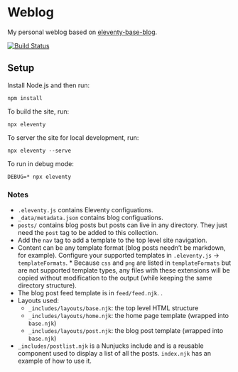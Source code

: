 # Weblog

My personal weblog based on [eleventy-base-blog](https://github.com/11ty/eleventy).

[![Build Status](https://travis-ci.org/abhineet97/weblog.svg?branch=master)](https://travis-ci.org/abhineet97/weblog)

## Setup

Install Node.js and then run:

```
npm install
```

To build the site, run:

```
npx eleventy
```

To server the site for local development, run:

```
npx eleventy --serve
```

To run in debug mode:

```
DEBUG=* npx eleventy
```

### Notes

- `.eleventy.js` contains Eleventy configuations.
- `_data/metadata.json` contains blog configuations.
- `posts/` contains blog posts but posts can live in any directory. They just need the `post` tag to be added to this collection.
- Add the `nav` tag to add a template to the top level site navigation.
- Content can be any template format (blog posts needn’t be markdown, for example). Configure your supported templates in `.eleventy.js` -> `templateFormats`. \* Because `css` and `png` are listed in `templateFormats` but are not supported template types, any files with these extensions will be copied without modification to the output (while keeping the same directory structure).
- The blog post feed template is in `feed/feed.njk`. .
- Layouts used:
  - `_includes/layouts/base.njk`: the top level HTML structure
  - `_includes/layouts/home.njk`: the home page template (wrapped into `base.njk`)
  - `_includes/layouts/post.njk`: the blog post template (wrapped into `base.njk`)
- `_includes/postlist.njk` is a Nunjucks include and is a reusable component used to display a list of all the posts. `index.njk` has an example of how to use it.
